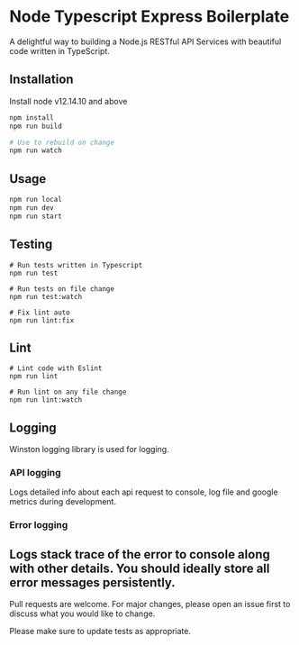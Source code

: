 # Node Typescript Express Boilerplate

A delightful way to building a Node.js RESTful API Services with beautiful code written in TypeScript.

## Installation

Install node v12.14.10 and above

```bash
npm install
npm run build

# Use to rebuild on change
npm run watch
```

## Usage

```bash
npm run local
npm run dev
npm run start
```

## Testing

```
# Run tests written in Typescript
npm run test

# Run tests on file change
npm run test:watch

# Fix lint auto
npm run lint:fix
```

## Lint

```
# Lint code with Eslint
npm run lint

# Run lint on any file change
npm run lint:watch
```

## Logging

Winston logging library is used for logging.

### API logging

Logs detailed info about each api request to console, log file and google metrics during development.

### Error logging

## Logs stack trace of the error to console along with other details. You should ideally store all error messages persistently.

Pull requests are welcome. For major changes, please open an issue first to discuss what you would like to change.

Please make sure to update tests as appropriate.
